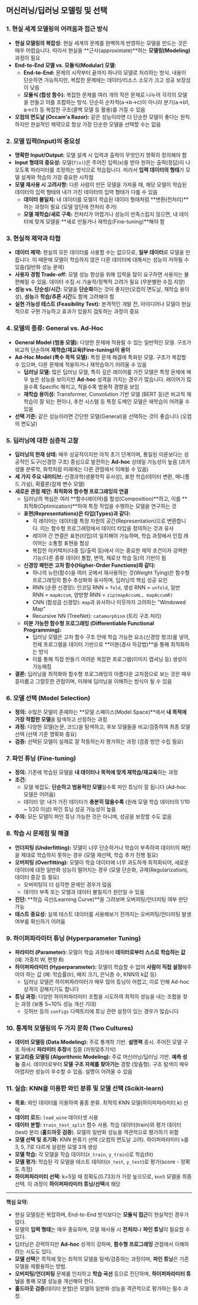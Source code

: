 ## 머신러닝/딥러닝 모델링 및 선택

### 1. 현실 세계 모델링의 어려움과 접근 방식

- **현실 모델링의 복잡성:** 현실 세계의 문제를 완벽하게 반영하는 모델을 만드는 것은 매우 어렵습니다. 따라서 현실을 **근사(approximate)**하는 **모델링(Modeling)** 과정이 필요
- **End-to-End 모델 vs. 모듈식(Modular) 모델:**
    - **End-to-End:** 문제의 시작부터 끝까지 하나의 모델로 처리하는 방식. 내용이 단순하면 가능하지만, 복잡한 문제에는 데이터/리소스 소모가 크고 성공 보장성이 낮음
    - **모듈식 (합성 함수):** 복잡한 문제를 여러 개의 작은 문제로 나누어 각각의 모델을 만들고 이를 조합하는 방식. 단순히 순차적(a→b→c)이 아니라 분기(a→b1, a→c1) 등 복잡한 구조(콜백 모델 등 활용)를 가질 수 있음
- **오컴의 면도날 (Occam's Razor):** 같은 성능이라면 더 단순한 모델이 좋다는 원칙. 하지만 현실적인 제약으로 항상 가장 단순한 모델을 선택할 수는 없음

### 2. 모델 입력(Input)의 중요성

- **명확한 Input/Output:** 모델 설계 시 입력과 출력이 무엇인지 명확히 정의해야 함
- **Input 형태의 중요성:** 모델(`f(x)`)은 주어진 입력(x)을 받아 원하는 출력(정답)이 나오도록 파라미터를 조정하는 방식으로 학습됩니다. 따라서 **입력 데이터의 형태**가 모델 설계와 학습의 가장 중요한 시작점
- **모델 재사용 시 고려사항:** 다른 사람이 만든 모델을 가져올 때, 해당 모델이 학습된 데이터의 입력 형태와 내가 가진 데이터의 입력 형태가 다를 수 있음
    - **데이터 불일치:** 내 데이터를 모델이 학습된 데이터 형태처럼 **변환(전처리)**하는 과정이 필요 (모델 앞단에 전처리 추가)
    - **모델 재학습/새로 구축:** 전처리가 어렵거나 성능이 만족스럽지 않으면, 내 데이터에 맞게 모델을 **새로 만들거나 재학습(Fine-tuning)**해야 함

### 3. 현실적 제약과 타협

- **데이터 제약:** 현실의 모든 데이터를 사용할 수는 없으므로, **일부 데이터**로 모델을 만듭니다. 이 때문에 모델이 학습하지 않은 다른 데이터에 대해서는 성능이 저하될 수 있음(일반화 성능 문제)
- **사용자 경험 Trade-off:** 모델 성능 향상을 위해 입력을 많이 요구하면 사용자는 불편해질 수 있음. 데이터 수집 시 기술적/정책적 고려가 필요 (무분별한 수집 지양)
- **성능 vs. 단순성/시간:** 모델을 **단순화**하는 것이 좋지만(오컴의 면도날, 재학습 용이성), **성능**과 **학습/추론 시간**도 함께 고려해야 함
- **실현 가능성 테스트 (Feasibility Test):** 본격적인 개발 전, 아이디어나 모델이 현실적으로 구현 가능하고 효과가 있을지 검토하는 과정이 중요

### 4. 모델의 종류: General vs. Ad-Hoc

- **General Model (범용 모델):** 다양한 문제에 적용될 수 있는 일반적인 모델. 구조가 비교적 단순하며 **재학습/재교육(Fine-tuning)이 용이**
- **Ad-Hoc Model (특수 목적 모델):** 특정 문제 해결에 특화된 모델. 구조가 복잡할 수 있으며, 다른 문제에 적용하거나 재학습하기 어려울 수 있음
    - **딥러닝 모델:** 많은 딥러닝 모델, 특히 깊은 레이어를 가진 모델은 특정 문제에 매우 높은 성능을 보이지만 **Ad-hoc** 성격을 가지는 경우가 많습니다. 레이어가 많을수록 Specific 해지고, 적을수록 범용적 경향을 보임
    - **재학습 용이성:** Transformer, Convolution 기반 모델 (BERT 등)은 비교적 재학습이 잘 되는 편이나, 추천 시스템 등 특정 도메인 모델은 재학습이 어려울 수 있음
- **선택 기준:** 같은 성능이라면 간단한 모델(General)을 선택하는 것이 좋습니다 (오컴의 면도날)

### 5. 딥러닝에 대한 심층적 고찰

- **딥러닝의 현재 상태:** 매우 성공적이지만 아직 초기 단계이며, 통일된 이론보다는 성공적인 도구(신경망 구조) 중심으로 발전하는 **Ad-hoc** 상태일 가능성이 높음 (과거 생물 분류학, 화학처럼 미래에는 다른 관점에서 이해될 수 있음)
- **세 가지 주요 내러티브:** 신경과학(생물학적 유사성), 표현 학습(데이터 변환, 매니폴드 가설), 확률론(잠재 변수 모델)
- **새로운 관점 제안: 최적화와 함수형 프로그래밍의 연결**
    - 딥러닝의 핵심은 여러 **함수(레이어)를 합성(Composition)**하고, 이를 **최적화(Optimization)**하여 특정 작업을 수행하는 모델을 연구하는 것
    - **표현(Representations)은 타입(Types)과 같다:**
        - 각 레이어는 데이터를 특정 차원의 공간(Representation)으로 변환합니다. 이는 함수형 프로그래밍에서 데이터 타입을 정의하는 것과 유사
        - 레이어 간 연결은 표현(타입)이 일치해야 가능하며, 학습 과정에서 인접 레이어는 소통할 표현을 협상
        - 복잡한 아키텍처(다중 입/출력 등)에서 이는 중요한 제약 조건이자 강력한 기능(다른 종류 데이터 통합, 번역, 제로샷 학습 등)의 기반이 됨
    - **신경망 패턴은 고차 함수(Higher-Order Functions)와 같다:**
        - 하나의 뉴런(함수)을 여러 곳에서 재사용하는 것(Weight Tying)은 함수형 프로그래밍의 함수 추상화와 유사하며, 딥러닝의 핵심 성공 요인
        - RNN (순환 신경망): 인코딩 RNN = `fold`, 생성 RNN = `unfold`, 일반 RNN = `mapAccum`, 양방향 RNN = `zip(mapAccumL, mapAccumR)`
        - CNN (합성곱 신경망): `map`과 유사하나 이웃까지 고려하는 "Windowed Map"
        - Recursive NN (TreeNet): `catamorphism` (트리 구조 처리)
    - **미분 가능한 함수형 프로그래밍 (Differentiable Functional Programming):**
        - 딥러닝 모델은 고차 함수 구조 안에 학습 가능한 요소(신경망 청크)를 넣어, 전체 프로그램을 데이터 기반으로 **미분(경사 하강법)**을 통해 최적화하는 방식
        - 이를 통해 직접 만들기 어려운 복잡한 프로그램(이미지 캡셔닝 등) 생성이 가능해짐
- **결론:** 딥러닝을 최적화와 함수형 프로그래밍의 아름다운 교차점으로 보는 것은 매우 흥미롭고 그럴듯한 관점이며, 미래에 딥러닝을 이해하는 방식이 될 수 있음

### 6. 모델 선택 (Model Selection)

- **정의:** 수많은 모델이 존재하는 **모델 스페이스(Model Space)**에서 **내 목적에 가장 적합한 모델**을 탐색하고 선정하는 과정
- **과정:** 다양한 모델(논문, 코드)을 탐색하고, 후보 모델들을 비교/검증하여 최종 모델 선택 (선택 기준 명확화 중요)
- **검증:** 선택된 모델이 실제로 잘 작동하는지 평가하는 과정 (검증 방안 수립 필요)

### 7. 파인 튜닝 (Fine-tuning)

- **정의:** 기존에 학습된 모델을 **내 데이터나 목적에 맞게 재학습/재교육**하는 과정
- **조건:**
    - 모델 복잡도: **단순하고 범용적인 모델**일수록 파인 튜닝이 잘 됩니다 (Ad-hoc 모델은 어려움)
    - 데이터 양: 내가 가진 데이터가 **충분히 많을수록** (원래 모델 학습 데이터의 1/10 ~ 1/20 이상) 파인 튜닝 성공 가능성이 높음
- **주의:** 모든 모델이 파인 튜닝 가능한 것은 아니며, 성공을 보장할 수도 없음

### 8. 학습 시 문제점 및 해결

- **언더피팅 (Underfitting):** 모델이 너무 단순하거나 학습이 부족하여 데이터의 패턴을 제대로 학습하지 못하는 경우 (모델 재선택, 학습 추가 진행 필요)
- **오버피팅 (Overfitting):** 모델이 학습 데이터에 너무 과도하게 최적화되어, 새로운 데이터에 대한 일반화 성능이 떨어지는 경우 (모델 단순화, 규제(Regularization), 데이터 증강 등 필요)
    - 오버피팅이 더 심각한 문제인 경우가 많음
    - 데이터 부족 또는 모델과 데이터 불일치가 원인일 수 있음
- **진단:** **학습 곡선(Learning Curve)**을 그려보며 오버피팅/언더피팅 여부 판단 가능
- **테스트 중요성:** 실제 테스트 데이터를 사용해보기 전까지는 오버피팅/언더피팅 발생 여부를 확신하기 어려움

### 9. 하이퍼파라미터 튜닝 (Hyperparameter Tuning)

- **파라미터 (Parameter):** 모델이 학습 과정에서 **데이터로부터 스스로 학습하는 값** (예: 가중치 W, 편향 B)
- **하이퍼파라미터 (Hyperparameter):** 모델이 학습할 수 없어 **사람이 직접 설정**해주어야 하는 값 (예: 학습률(lr), 배치 크기, 은닉층 수, KNN의 k값 등)
    - 딥러닝 모델은 하이퍼파라미터가 매우 많아 튜닝이 어렵고, 이로 인해 Ad-hoc 성격이 강해지기도 합니다
- **튜닝 과정:** 다양한 하이퍼파라미터 조합을 시도하여 최적의 성능을 내는 조합을 찾는 과정 (보통 5~10% 성능 개선 기대)
    - 깃허브 등의 `configs` 디렉토리에 튜닝 관련 설정이 있는 경우가 많습니다

### 10. 통계적 모델링의 두 가지 문화 (Two Cultures)

- **데이터 모델링 (Data Modeling):** 주로 통계학 기반. **설명력** 중시. 주어진 모델 구조 하에서 **파라미터 추정**에 집중 (끼워맞추기식)
- **알고리즘 모델링 (Algorithmic Modeling):** 주로 머신러닝/딥러닝 기반. **예측 성능** 중시. 데이터로부터 **모델 구조 자체를 찾아가는** 경향 (맞춤형). 구조 탐색이 매우 어렵지만 성능이 우수할 수 있음. 설명이 어려울 수 있음

### 11. 실습: KNN을 이용한 와인 분류 및 모델 선택 (Scikit-learn)

- **목표:** 와인 데이터를 이용하여 품종 분류. 최적의 KNN 모델(하이퍼파라미터 k) 선택
- **데이터 로드:** `load_wine` 데이터셋 사용
- **데이터 분할:** `train_test_split` 함수 사용. 학습 데이터(train)와 평가 데이터(test) 분리 (**홀드아웃 검증**). 모델의 일반화 성능을 객관적으로 평가하기 위함
- **모델 선택 및 초기화:** KNN 분류기 선택 (오컴의 면도날 고려). 하이퍼파라미터 `k`를 3, 5, 7로 다르게 설정한 모델 3개 생성
- **모델 학습:** 각 모델을 학습 데이터(`X_train`, `y_train`)로 학습(fit)
- **모델 평가:** 학습된 각 모델을 테스트 데이터(`X_test`, `y_test`)로 평가(score - 정확도 측정)
- **하이퍼파라미터 선택:** k=5일 때 정확도(0.733)가 가장 높으므로, `knn5` 모델을 최종 선택. 이 과정이 **하이퍼파라미터 튜닝/선택**에 해당

---

**핵심 요약:**

- 현실 모델링은 복잡하며, End-to-End 방식보다는 **모듈식 접근**이 현실적인 경우가 많다.
- 모델의 **입력 형태**는 매우 중요하며, 모델 재사용 시 **전처리**나 **파인 튜닝**이 필요할 수 있다.
- 딥러닝은 강력하지만 **Ad-hoc** 성격이 강하며, **함수형 프로그래밍** 관점에서 이해하려는 시도도 있다.
- **모델 선택**은 목적에 맞는 최적의 모델을 탐색/검증하는 과정이며, **파인 튜닝**은 기존 모델을 재활용하는 방법.
- **오버피팅/언더피팅** 문제를 인지하고 **학습 곡선** 등으로 진단하며, **하이퍼파라미터 튜닝**을 통해 모델 성능을 개선해야 한다.
- **홀드아웃 검증**(데이터 분할)은 모델의 일반화 성능을 객관적으로 평가하는 필수 과정.
